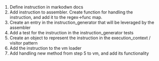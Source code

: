 1) Define instruction in markodwn docs
2) Add instruction to assembler. Create function for handling the instruction, and add it to the regex->func map.
3) Create an entry in the instruction_generator that will be leveraged by the assembler
4) Add a test for the instruction in the instruction_generator tests
5) Create an object to represent the instruction in the execution_context / visitor pattern
6) Add the instruction to the vm loader
7) Add handling new method from step 5 to vm, and add its functionality 